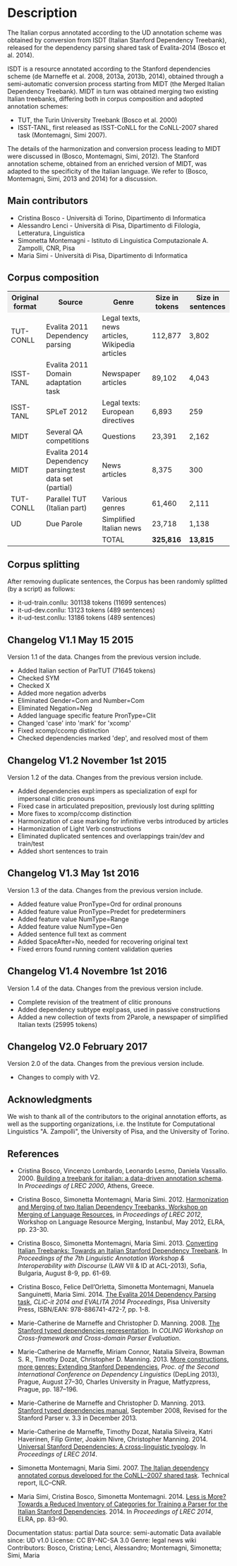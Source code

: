 # Description

The Italian corpus annotated according to the UD annotation scheme was obtained by conversion from ISDT (Italian Stanford Dependency Treebank), released for the dependency parsing shared task of Evalita-2014 (Bosco et al. 2014).

ISDT is a resource annotated according to the Stanford dependencies scheme (de Marneffe et al. 2008, 2013a, 2013b, 2014), obtained through a semi-automatic conversion process starting from MIDT (the Merged Italian Dependency Treebank). MIDT in turn was obtained merging two existing Italian treebanks, differing both in corpus composition and adopted annotation schemes:

* TUT, the Turin University Treebank (Bosco et al. 2000)
* ISST-TANL, first released as ISST-CoNLL for the CoNLL-2007 shared task (Montemagni, Simi 2007).

The details of the harmonization and conversion process leading to MIDT were discussed in (Bosco, Montemagni, Simi, 2012). The Stanford annotation scheme, obtained from an enriched version of MIDT,
was adapted to the specificity of the Italian language. We refer to (Bosco, Montemagni, Simi, 2013 and 2014) for a discussion.

## Main contributors

* Cristina Bosco - Università di Torino, Dipartimento di Informatica
* Alessandro Lenci - Università di Pisa, Dipartimento di Filologia, Letteratura, Linguistica
* Simonetta Montemagni - Istituto di Linguistica Computazionale A. Zampolli, CNR, Pisa
* Maria Simi - Università di Pisa, Dipartimento di Informatica

## Corpus composition

<table>
<tr style="background-color: #eee"><th>Original format</th><th>Source</th><th>Genre</th><th>Size in tokens</th><th>Size in sentences</th>
</tr>
<tr><td>TUT-CONLL</td><td>Evalita 2011 Dependency parsing</td><td>Legal texts, news articles, Wikipedia articles</td><td>112,877</td><td>3,802</td></tr>
<tr><td>ISST-TANL</td><td>Evalita 2011 Domain adaptation task</td><td>Newspaper articles</td><td>89,102</td><td>4,043</td></tr>
<tr><td>ISST-TANL</td><td>SPLeT 2012 </td><td>Legal texts: European directives</td><td>6,893</td><td>259</td></tr>
<tr><td>MIDT</td><td>Several QA competitions</td><td>Questions</td><td>23,391</td><td>2,162</td></tr>
<tr><td>MIDT</td><td>Evalita 2014 Dependency parsing:test data set (partial)</td><td>News articles</td><td>8,375</td><td>300</td></tr>
<tr><td>TUT-CONLL</td><td>Parallel TUT (Italian part)</td><td>Various genres</td><td>61,460</td><td>2,111</td></tr>
<tr><td>UD</td><td>Due Parole</td><td>Simplified Italian news</td><td>23,718</td><td>1,138</td></tr>
<tr><td></td><td></td><td>TOTAL</td><td><b>325,816</b></td><td><b>13,815</b></td></tr>
</table>

## Corpus splitting

After removing duplicate sentences, the Corpus has been randomly splitted (by a script) as follows:

* it-ud-train.conllu: 301138 tokens (11699 sentences)
* it-ud-dev.conllu: 13123 tokens (489 sentences)
* it-ud-test.conllu: 13186 tokens (489 sentences)

## Changelog V1.1 May 15 2015

Version 1.1 of the data. Changes from the previous version include.

* Added Italian section of ParTUT (71645 tokens)
* Checked SYM
* Checked X
* Added more negation adverbs
* Eliminated Gender=Com and Number=Com
* Eliminated Negation=Neg
* Added language specific feature PronType=Clit
* Changed 'case' into 'mark' for 'xcomp'
* Fixed xcomp/ccomp distinction
* Checked dependencies marked 'dep', and resolved most of them

## Changelog V1.2 November 1st 2015

Version 1.2 of the data. Changes from the previous version include.

* Added dependencies expl:impers as specialization of expl for impersonal clitic pronouns
* Fixed case in articulated preposition, previously lost during splitting
* More fixes to xcomp/ccomp distinction
* Harmonization of case marking for infinitive verbs introduced by articles
* Harmonization of Light Verb constructions
* Eliminated duplicated sentences and overlappings train/dev and train/test
* Added short sentences to train

## Changelog V1.3 May 1st 2016

Version 1.3 of the data. Changes from the previous version include.

* Added feature value PronType=Ord for ordinal pronouns
* Added feature value PronType=Predet for predeterminers
* Added feature value NumType=Range
* Added feature value NumType=Gen
* Added sentence full text as comment
* Added SpaceAfter=No, needed for recovering original text
* Fixed errors found running content validation queries

## Changelog V1.4 Novembre 1st 2016

Version 1.4 of the data. Changes from the previous version include.

* Complete revision of the treatment of clitic pronouns
* Added dependency subtype expl:pass, used in passive constructions
* Added a new collection of texts from 2Parole, a newspaper of simplified Italian texts (25995 tokens)

## Changelog V2.0 February 2017

Version 2.0 of the data. Changes from the previous version include.

* Changes to comply with V2.

## Acknowledgments

We wish to thank all of the contributors to the original annotation efforts, as well as the supporting organizations, i.e. the Institute for Computational Linguistics "A. Zampolli", the University of Pisa, and the University of Torino.

## References

* Cristina Bosco, Vincenzo Lombardo, Leonardo Lesmo, Daniela Vassallo. 2000.
  [Building a treebank for italian: a data-driven annotation schema](http://www.di.unito.it/~bosco/publicat/lrec00.zip). In *Proceedings of LREC 2000*, Athens, Greece.

* Cristina Bosco, Simonetta Montemagni, Maria Simi. 2012. [Harmonization and Merging of two Italian Dependency Treebanks, Workshop on Merging of Language Resources](http://www.lrec-conf.org/proceedings/lrec2012/workshops/06.LREC%202012%20Merging%20Proceedings.pdf), in *Proceedings of LREC 2012*, Workshop on Language Resource Merging, Instanbul, May 2012, ELRA, pp. 23-30.

* Cristina Bosco, Simonetta Montemagni, Maria Simi. 2013. [Converting Italian Treebanks: Towards an Italian Stanford Dependency Treebank](http://acl.eldoc.ub.rug.nl/mirror/W/W13/W13-2308.pdf). In *Proceedings of the 7th Linguistic Annotation Workshop & Interoperability with Discourse* (LAW VII & ID at ACL-2013), Sofia, Bulgaria, August 8-9, pp. 61-69.

* Cristina Bosco, Felice Dell’Orletta, Simonetta Montemagni, Manuela Sanguinetti, Maria Simi. 2014.
  [The Evalita 2014 Dependency Parsing task](http://clic.humnet.unipi.it/proceedings/Proceedings-EVALITA-2014.pdf), *CLiC-it 2014 and EVALITA 2014 Proceedings*,
  Pisa University Press, ISBN/EAN: 978-886741-472-7, pp. 1-8.

* Marie-Catherine de Marneffe and Christopher D. Manning. 2008.
  [The Stanford typed dependencies representation](http://nlp.stanford.edu/pubs/dependencies-coling08.pdf).
  In *COLING Workshop on Cross-framework and Cross-domain Parser Evaluation*.

* Marie-Catherine de Marneffe, Miriam Connor, Natalia Silveira, Bowman S. R., Timothy Dozat, Christopher D. Manning. 2013. [More constructions, more genres: Extending Stanford Dependencies](https://www.aclweb.org/anthology/W/W13/W13-37.pdf), *Proc. of the Second International Conference on Dependency Linguistics* (DepLing 2013), Prague, August 27–30, Charles University in Prague, Matfyzpress, Prague, pp. 187–196.

* Marie-Catherine de Marneffe and Christopher D. Manning. 2013. [Stanford typed dependencies manual](http://nlp.stanford.edu/software/dependencies_manual.pdf),
  September 2008, Revised for the Stanford Parser v. 3.3 in December 2013.

* Marie-Catherine de Marneffe, Timothy Dozat, Natalia Silveira, Katri
  Haverinen, Filip Ginter, Joakim Nivre, Christopher Manning. 2014.
  [Universal Stanford Dependencies: A cross-linguistic typology](http://nlp.stanford.edu/pubs/USD_LREC14_paper_camera_ready.pdf).
  In *Proceedings of LREC 2014*.

* Simonetta Montemagni, Maria Simi. 2007. [The Italian dependency annotated corpus developed for the CoNLL–2007 shared task](http://medialab.di.unipi.it/isst/). Technical report, ILC–CNR.

* Maria Simi, Cristina Bosco, Simonetta Montemagni. 2014. [Less is More? Towards a Reduced Inventory of Categories for Training a Parser for the Italian Stanford Dependencies](http://www.lrec-conf.org/proceedings/lrec2014/summaries/818.html). 2014. In *Proceedings of LREC 2014*, ELRA, pp. 83–90.


Documentation status: partial
Data source: semi-automatic
Data available since: UD v1.0
License: CC BY-NC-SA 3.0
Genre: legal news wiki
Contributors: Bosco, Cristina; Lenci, Alessandro; Montemagni, Simonetta; Simi, Maria

